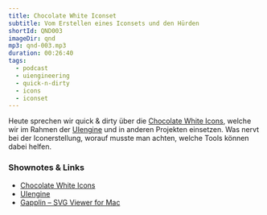 ```yaml
---
title: Chocolate White Iconset
subtitle: Vom Erstellen eines Iconsets und den Hürden
shortId: QND003
imageDir: qnd
mp3: qnd-003.mp3
duration: 00:26:40
tags:
  - podcast
  - uiengineering
  - quick-n-dirty
  - icons
  - iconset
---
```


Heute sprechen wir quick & dirty über die [Chocolate White Icons](https://github.com/janpersiel/chocolate-icons), welche wir im Rahmen der [UIengine](https://github.com/dennisreimann/uiengine) und in anderen Projekten einsetzen. Was nervt bei der Iconerstellung, worauf musste man achten, welche Tools können dabei helfen. 

<!-- more -->

### Shownotes & Links

- [Chocolate White Icons](https://github.com/janpersiel/chocolate-icons)
- [UIengine](https://github.com/dennisreimann/uiengine)
- [Gapplin – SVG Viewer for Mac](http://gapplin.wolfrosch.com/)
